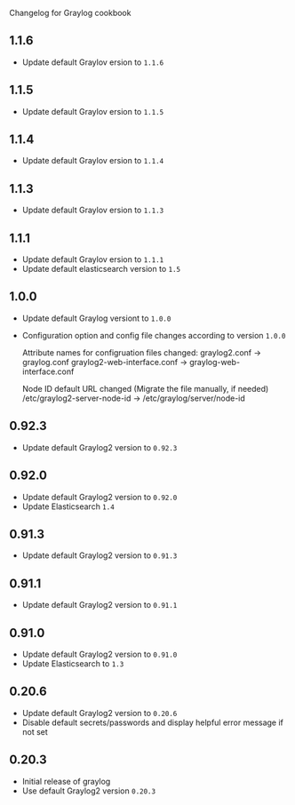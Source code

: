 Changelog for Graylog cookbook

1.1.6
-----

- Update default Graylov ersion to `1.1.6`

1.1.5
-----

- Update default Graylov ersion to `1.1.5`

1.1.4
-----

- Update default Graylov ersion to `1.1.4`

1.1.3
-----

- Update default Graylov ersion to `1.1.3`

1.1.1
-----

- Update default Graylov ersion to `1.1.1`
- Update default elasticsearch version to `1.5`

1.0.0
-----

- Update default Graylog versiont to `1.0.0`
- Configuration option and config file changes according to version `1.0.0`

  Attribute names for configruation files changed:
    graylog2.conf -> graylog.conf
    graylog2-web-interface.conf -> graylog-web-interface.conf

  Node ID default URL changed (Migrate the file manually, if needed)
    /etc/graylog2-server-node-id -> /etc/graylog/server/node-id

0.92.3
------

- Update default Graylog2 version to `0.92.3`

0.92.0
------

- Update default Graylog2 version to `0.92.0`
- Update Elasticsearch `1.4`

0.91.3
------

- Update default Graylog2 version to `0.91.3`


0.91.1
------

- Update default Graylog2 version to `0.91.1`

0.91.0
------

- Update default Graylog2 version to `0.91.0`
- Update Elasticsearch to `1.3`

0.20.6
------

- Update default Graylog2 version to `0.20.6`
- Disable default secrets/passwords and display helpful error message if not set

0.20.3
------

- Initial release of graylog
- Use default Graylog2 version `0.20.3`
